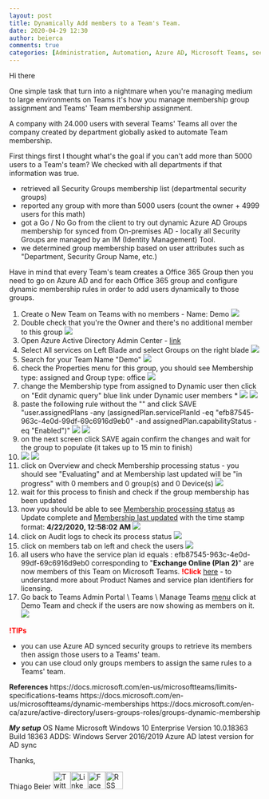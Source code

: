 ```yaml
---
layout: post
title: Dynamically Add members to a Team's Team.
date: 2020-04-29 12:30
author: beierca
comments: true
categories: [Administration, Automation, Azure AD, Microsoft Teams, security group]
---
```

Hi there

One simple task that turn into a nightmare when you're managing medium to large environments on Teams it's how you manage membership group assignment and Teams' Team membership assignment.

A company with 24.000 users with several Teams' Teams all over the company created by department globally asked to automate Team membership.

First things first I thought what's the goal if you can't add more than 5000 users to a Team's team? We checked with all departments if that information was true.
<ul>
	<li>retrieved all Security Groups membership list (departmental security groups)</li>
	<li>reported any group with more than 5000 users (count the owner + 4999 users for this math)</li>
	<li>got a Go / No Go from the client to try out dynamic Azure AD Groups membership for synced from On-premises AD - locally all Security Groups are managed by an IM (Identity Management) Tool.</li>
	<li>we determined group membership based on user attributes such as "Department, Security Group Name, etc.)</li>
</ul>
Have in mind that every Team's team creates a Office 365 Group then you need to go on Azure AD and for each Office 365 group and configure dynamic membership rules in order to add users dynamically to those groups.
<ol>
	<li>Create o New Team on Teams with no members - Name: Demo
<img style="max-width:100%;" src="https://thiagobeierblog.blob.core.windows.net/posts/o365/teams/4/14.png" /></li>
	<li>Double check that you're the Owner and there's no additional member to this group
<img style="max-width:100%;" src="https://thiagobeierblog.blob.core.windows.net/posts/o365/teams/4/15.png" /></li>
	<li>Open Azure Active Directory Admin Center - <a href="https://aad.portal.azure.com/#blade/Microsoft_AAD_IAM/GroupsManagementMenuBlade/AllGroups">link</a></li>
	<li>Select All services on Left Blade and select Groups on the right blade
<img style="max-width:100%;" src="https://thiagobeierblog.blob.core.windows.net/posts/o365/teams/4/13.png" /></li>
	<li>Search for your Team Name "Demo"
<img style="max-width:100%;" src="https://thiagobeierblog.blob.core.windows.net/posts/o365/teams/4/16.png" /></li>
	<li>check the Properties menu for this group, you should see Membership type: assigned and Group type: office
<img style="max-width:100%;" src="https://thiagobeierblog.blob.core.windows.net/posts/o365/teams/4/18.png" /></li>
	<li>change the Membership type from assigned to Dynamic user then click on "Edit dynamic query" blue link under Dynamic user members *
<img style="max-width:100%;" src="https://thiagobeierblog.blob.core.windows.net/posts/o365/teams/4/19.png" />
<img style="max-width:100%;" src="https://thiagobeierblog.blob.core.windows.net/posts/o365/teams/4/20.png" /></li>
	<li>paste the following rule without the "" and click SAVE
"user.assignedPlans -any (assignedPlan.servicePlanId -eq "efb87545-963c-4e0d-99df-69c6916d9eb0" -and assignedPlan.capabilityStatus -eq "Enabled")"
<img style="max-width:100%;" src="https://thiagobeierblog.blob.core.windows.net/posts/o365/teams/4/24.png" />
<img style="max-width:100%;" src="https://thiagobeierblog.blob.core.windows.net/posts/o365/teams/4/21.png" /></li>
	<li>on the next screen click SAVE again confirm the changes and wait for the group to populate (it takes up to 15 min to finish)</li>
	<li><img style="max-width:100%;" src="https://thiagobeierblog.blob.core.windows.net/posts/o365/teams/4/22.png" />
<img style="max-width:100%;" src="https://thiagobeierblog.blob.core.windows.net/posts/o365/teams/4/23.png" /></li>
	<li>click on Overview and check Membership processing status - you should see "Evaluating" and at Membership last updated will be "in progress" with 0 members and 0 group(s) and 0 Device(s)
<img style="max-width:100%;" src="https://thiagobeierblog.blob.core.windows.net/posts/o365/teams/4/25.png" /></li>
	<li>wait for this process to finish and check if the group membership has been updated</li>
	<li>now you should be able to see <span style="text-decoration:underline;">Membership processing status</span> as Update complete and <span style="text-decoration:underline;">Membership last updated</span> with the time stamp format: <strong>4/22/2020, 12:58:02 AM
<img style="max-width:100%;" src="https://thiagobeierblog.blob.core.windows.net/posts/o365/teams/4/26.png" />
</strong></li>
	<li>click on Audit logs to check its process status
<img style="max-width:100%;" src="https://thiagobeierblog.blob.core.windows.net/posts/o365/teams/4/29.png" /></li>
	<li>click on members tab on left and check the users
<img style="max-width:100%;" src="https://thiagobeierblog.blob.core.windows.net/posts/o365/teams/4/27.png" /></li>
	<li>all users who have the service plan id equals : efb87545-963c-4e0d-99df-69c6916d9eb0 corresponding to "<strong>Exchange Online (Plan 2)</strong>" are now members of this Team on Microsoft Teams. <span style="color:#ff0000;"><strong>!Click</strong></span> <a href="https://docs.microsoft.com/en-us/azure/active-directory/users-groups-roles/licensing-service-plan-reference">here</a> - to understand more about Product Names and service plan identifiers for licensing.</li>
	<li>Go back to Teams Admin Portal \ Teams \ Manage Teams <a href="https://admin.teams.microsoft.com/teams/manage">menu</a> click at Demo Team and check if the users are now showing as members on it.
<img style="max-width:100%;" src="https://thiagobeierblog.blob.core.windows.net/posts/o365/teams/4/28.png" /></li>
</ol>
<span style="color:#ff0000;"><strong>!TIPs</strong></span>
<ul>
	<li>you can use Azure AD synced security groups to retrieve its members then assign those users to a Teams' team.</li>
	<li>you can use cloud only groups members to assign the same rules to a Teams' team.</li>
</ul>
<strong>References</strong>
https://docs.microsoft.com/en-us/microsoftteams/limits-specifications-teams
https://docs.microsoft.com/en-us/microsoftteams/dynamic-memberships
https://docs.microsoft.com/en-ca/azure/active-directory/users-groups-roles/groups-dynamic-membership

<em><strong>My setup</strong></em>
OS Name Microsoft Windows 10 Enterprise
Version 10.0.18363 Build 18363
ADDS: Windows Server 2016/2019 Azure AD latest version for AD sync

Thanks,

Thiago Beier
<a href="https://twitter.com/thiagobeier"><img title="Twitter" src="https://socialmediawidgets.files.wordpress.com/2014/03/twitter1.png" alt="Twitter" width="35" height="35" /></a><a href="https://www.linkedin.com/in/tbeier/"><img title="LinkedIn" src="https://socialmediawidgets.files.wordpress.com/2014/03/linkedin1.png" alt="LinkedIn" width="35" height="35" /></a><a href="https://www.facebook.com/TheBeier/"><img title="Facebook" src="https://socialmediawidgets.files.wordpress.com/2014/03/facebook1.png" alt="Facebook" width="35" height="35" /></a><a href="https://thiagobeier.wordpress.com/feed/"><img title="RSS" src="https://socialmediawidgets.files.wordpress.com/2014/03/rss1.png" alt="RSS" width="35" height="35" /></a>
